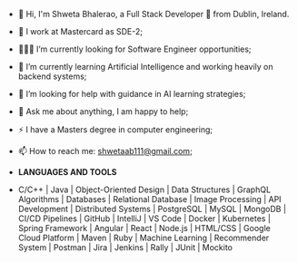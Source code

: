 - 👋 Hi, I'm Shweta Bhalerao, a Full Stack Developer 🚀 from Dublin, Ireland.
- 💼 I work at Mastercard as SDE-2;
- 👨🏽‍💻 I’m currently looking for Software Engineer opportunities;
- 🌱 I’m currently learning Artificial Intelligence and working heavily on backend systems;
- 🤔 I’m looking for help with guidance in AI learning strategies;
- 💬 Ask me about anything, I am happy to help;
- ⚡️ I have a Masters degree in computer engineering;
- 📫 How to reach me: shwetaab111@gmail.com;

- **LANGUAGES AND TOOLS**
- C/C++ | Java | Object-Oriented Design | Data Structures | GraphQL Algorithms | Databases | Relational Database | Image Processing | API Development | Distributed Systems | PostgreSQL | MySQL | MongoDB | CI/CD Pipelines | GitHub | IntelliJ | VS Code | Docker | Kubernetes | Spring Framework | Angular | React | Node.js | HTML/CSS | Google Cloud Platform | Maven | Ruby | Machine Learning | Recommender System | Postman | Jira | Jenkins | Rally | JUnit | Mockito


<!---
ShwetaM51/ShwetaM51 is a ✨ special ✨ repository because its `README.md` (this file) appears on your GitHub profile.
You can click the Preview link to take a look at your changes.
--->

